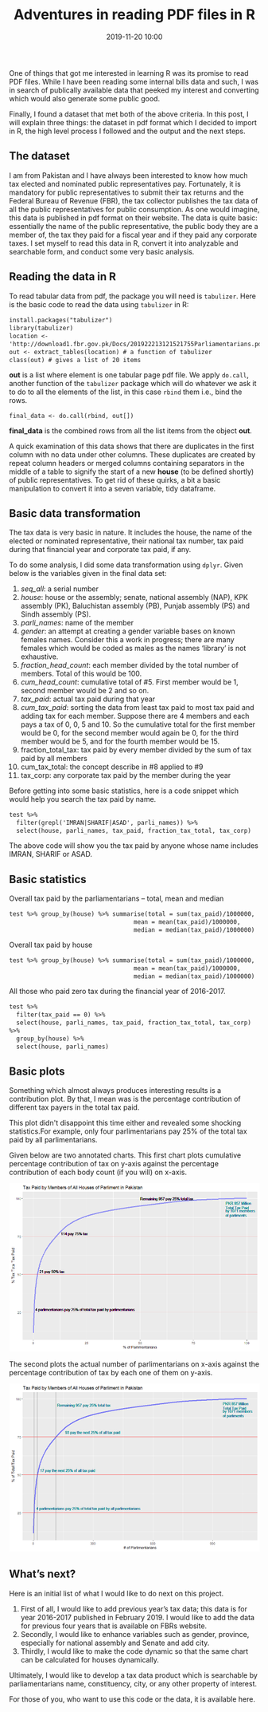 ﻿---
title: "Adventures in reading PDF files in R"
layout: post
date: 2019-11-20 10:00
tag:
- Learning R
- Beginner
- Importing Data
- Analytics
- PDF files
- Importing Data from pdf files
blog: true
star: false
---

One of things that got me interested in learning R was its promise to read PDF files. While I have been reading some internal bills data and such, I was in search of publically available data that peeked my interest and converting which would also generate some public good.

Finally, I found a dataset that met both of the above criteria. In this post, I will explain three things: the dataset in pdf format which I decided to import in R, the high level process I followed and the output and the next steps.

## The dataset
I am from Pakistan and I have always been interested to know how much tax elected and nominated public representatives pay. Fortunately, it is mandatory for public representatives to submit their tax returns and the Federal Bureau of Revenue (FBR), the tax collector publishes the tax data of all the public representatives for public consumption. As one would imagine, this data is published in pdf format on their website. The data is quite basic: essentially the name of the public representative, the public body they are a member of, the tax they paid for a fiscal year and if they paid any corporate taxes. I set myself to read this data in R, convert it into analyzable and searchable form, and conduct some very basic analysis. 


## Reading the data in R
To read tabular data from pdf, the package you will need is `tabulizer`. Here is the basic code to read the data using `tabulizer` in R:
```
install.packages("tabulizer")
library(tabulizer)
location <- 'http://download1.fbr.gov.pk/Docs/201922213121521755Parliamentarians.pdf'
out <- extract_tables(location) # a function of tabulizer
class(out) # gives a list of 20 items

```
**out** is a list where element is one tabular page pdf file. We apply `do.call`, another function of the `tabulizer` package which will do whatever we ask it to do to all the elements of the list, in this case `rbind` them i.e., bind the rows.

```
final_data <- do.call(rbind, out[])
```

**final_data** is the combined rows from all the list items from the object **out**. 

A quick examination of this data shows that there are duplicates in the first column with no data under other columns. These duplicates are created by repeat column headers or merged columns containing separators in the middle of a table to signify the start of a new **house** (to be defined shortly) of public representatives. To get rid of these quirks, a bit a basic manipulation to convert it into a seven variable, tidy dataframe. 

## Basic data transformation
The tax data is very basic in nature. It includes the house, the name of the elected or nominated representative, their national tax number, tax paid during that financial year and corporate tax paid, if any.

To do some analysis, I did some data transformation using `dplyr`. Given below is the variables given in the final data set:

1. *seq_all*: a serial number
2. *house*: house or the assembly; senate, national assembly (NAP), KPK assembly (PK), Baluchistan assembly (PB), Punjab assembly (PS) and Sindh assembly (PS).
3. *parli_names*: name of the member
4. *gender*: an attempt at creating a gender variable bases on known females names. Consider this a work in progress; there are many females which would be coded as males as the names ‘library’ is not exhaustive.
5. *fraction_head_count*: each member divided by the total number of members. Total of this would be 100.
6. *cum_head_count*: cumulative total of #5. First member would be 1, second member would be 2 and so on.
7. *tax_paid*: actual tax paid during that year
8. *cum_tax_paid*: sorting the data from least tax paid to most tax paid and adding tax for each member. Suppose there are 4 members and each pays a tax of 0, 0, 5 and 10. So the cumulative total for the first member would be 0, for the second member would again be 0, for the third member would be 5, and for the fourth member would be 15. 
9. fraction_total_tax: tax paid by every member divided by the sum of tax paid by all members
10. cum_tax_total: the concept describe in #8 applied to #9
11. tax_corp: any corporate tax paid by the member during the year


Before getting into some basic statistics, here is a code snippet which would help you search the tax paid by name.

```
test %>% 
  filter(grepl('IMRAN|SHARIF|ASAD', parli_names)) %>%
  select(house, parli_names, tax_paid, fraction_tax_total, tax_corp)
```
The above code will show you the tax paid by anyone whose name includes IMRAN, SHARIF or ASAD.

## Basic statistics

Overall tax paid by the parliamentarians – total, mean and median

```
test %>% group_by(house) %>% summarise(total = sum(tax_paid)/1000000, 
                                   mean = mean(tax_paid)/1000000,
                                   median = median(tax_paid)/1000000)
```

Overall tax paid by house

```
test %>% group_by(house) %>% summarise(total = sum(tax_paid)/1000000, 
                                   mean = mean(tax_paid)/1000000,
                                   median = median(tax_paid)/1000000)
```

All those who paid zero tax during the financial year of 2016-2017.

```
test %>% 
  filter(tax_paid == 0) %>% 
  select(house, parli_names, tax_paid, fraction_tax_total, tax_corp) %>%
  group_by(house) %>%
  select(house, parli_names)
```

## Basic plots
Something which almost always produces interesting results is a contribution plot. By that, I mean was is the percentage contribution of different tax payers in the total tax paid.

This plot didn't disappoint this time either and revealed some shocking statistics.For example, only four parlimentarians pay 25% of the total tax paid by all parlimentarians. 

Given below are two annotated charts. This first chart plots cumulative percentage contribution of tax on y-axis against the percentage contribution of each body count (if you will) on x-axis.

![images](https://github.com/asadalishah/asadalishah.github.io/blob/master/assets/images/tax_percentage.png)


The second plots the actual number of parlimentarians on x-axis against the percentage contribution of tax by each one of them on y-axis.

![images](https://github.com/asadalishah/asadalishah.github.io/blob/master/assets/images/tax_abs.png)


## What’s next?
Here is an initial list of what I would like to do next on this project. 

1. First of all, I would like to add previous year’s tax data; this data is for year 2016-2017 published in February 2019. I would like to add the data for previous four years that is available on FBRs website.
2. Secondly, I would like to enhance variables such as gender, province, especially for national assembly and Senate and add city.
3. Thirdly, I would like to make the code dynamic so that the same chart can be calculated for houses dynamically.

Ultimately, I would like to develop a tax data product which is searchable by parliamentarians name, constituency, city, or any other property of interest. 


For those of you, who want to use this code or the data, it is available here. 